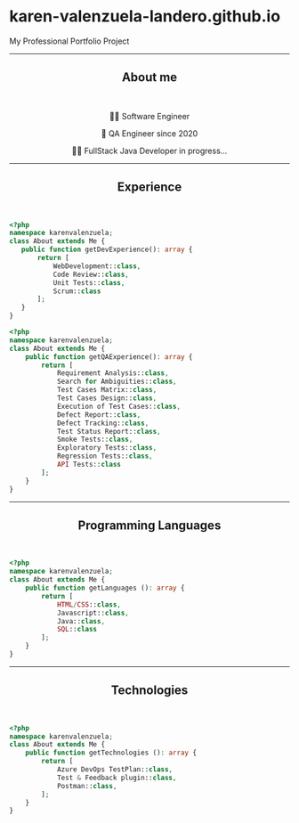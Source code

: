 # karen-valenzuela-landero.github.io
My Professional Portfolio Project

---

<div align="center">
 <h2>About me</h2>
 <br>
 <p>👩‍💻 Software Engineer </p>
 <p>🌟 QA Engineer since 2020</p>
 <p>✍🏼 FullStack Java Developer in progress...</p>
</div>

---
<div align="center">
  <h2>Experience</h2>
  <br>
</div>

 ```php
<?php
namespace karenvalenzuela;
class About extends Me {
    public function getDevExperience(): array {
        return [
            WebDevelopment::class,
            Code Review::class,
            Unit Tests::class,
            Scrum::class
        ];
    }
}
```

```php
<?php
namespace karenvalenzuela;
class About extends Me {
    public function getQAExperience(): array {
        return [
            Requirement Analysis::class,
            Search for Ambiguities::class,
            Test Cases Matrix::class,
            Test Cases Design::class,
            Execution of Test Cases::class,
            Defect Report::class,
            Defect Tracking::class,
            Test Status Report::class,
            Smoke Tests::class,
            Exploratory Tests::class,
            Regression Tests::class,
            API Tests::class
        ];
    }
}
```

---
<div align="center">
 <h2>Programming Languages </h2>
 <br>
</div>
 
```php
<?php
namespace karenvalenzuela;
class About extends Me {
    public function getLanguages (): array {
        return [            
            HTML/CSS::class,
            Javascript::class,
            Java::class,
            SQL::class
        ];
    }
}
```

---
<div align="center">
 <h2>Technologies </h2>
 <br>
</div>
 
```php
<?php
namespace karenvalenzuela;
class About extends Me {
    public function getTechnologies (): array {
        return [ 
            Azure DevOps TestPlan::class,
            Test & Feedback plugin::class,
            Postman::class,
        ];
    }
}
```

